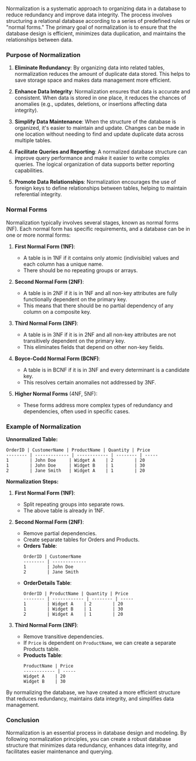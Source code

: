 Normalization is a systematic approach to organizing data in a database to reduce redundancy and improve data integrity. The process involves structuring a relational database according to a series of predefined rules or "normal forms." The primary goal of normalization is to ensure that the database design is efficient, minimizes data duplication, and maintains the relationships between data.

### Purpose of Normalization

1. **Eliminate Redundancy**: By organizing data into related tables, normalization reduces the amount of duplicate data stored. This helps to save storage space and makes data management more efficient.

2. **Enhance Data Integrity**: Normalization ensures that data is accurate and consistent. When data is stored in one place, it reduces the chances of anomalies (e.g., updates, deletions, or insertions affecting data integrity).

3. **Simplify Data Maintenance**: When the structure of the database is organized, it's easier to maintain and update. Changes can be made in one location without needing to find and update duplicate data across multiple tables.

4. **Facilitate Queries and Reporting**: A normalized database structure can improve query performance and make it easier to write complex queries. The logical organization of data supports better reporting capabilities.

5. **Promote Data Relationships**: Normalization encourages the use of foreign keys to define relationships between tables, helping to maintain referential integrity.

### Normal Forms

Normalization typically involves several stages, known as normal forms (NF). Each normal form has specific requirements, and a database can be in one or more normal forms:

1. **First Normal Form (1NF)**:
   - A table is in 1NF if it contains only atomic (indivisible) values and each column has a unique name.
   - There should be no repeating groups or arrays.

2. **Second Normal Form (2NF)**:
   - A table is in 2NF if it is in 1NF and all non-key attributes are fully functionally dependent on the primary key.
   - This means that there should be no partial dependency of any column on a composite key.

3. **Third Normal Form (3NF)**:
   - A table is in 3NF if it is in 2NF and all non-key attributes are not transitively dependent on the primary key.
   - This eliminates fields that depend on other non-key fields.

4. **Boyce-Codd Normal Form (BCNF)**:
   - A table is in BCNF if it is in 3NF and every determinant is a candidate key.
   - This resolves certain anomalies not addressed by 3NF.

5. **Higher Normal Forms** (4NF, 5NF):
   - These forms address more complex types of redundancy and dependencies, often used in specific cases.

### Example of Normalization

**Unnormalized Table:**
```
OrderID | CustomerName | ProductName | Quantity | Price
-------- | ------------- | ------------ | -------- | -----
1        | John Doe     | Widget A    | 2        | 20
1        | John Doe     | Widget B    | 1        | 30
2        | Jane Smith   | Widget A    | 1        | 20
```

**Normalization Steps:**

1. **First Normal Form (1NF)**: 
   - Split repeating groups into separate rows.
   - The above table is already in 1NF.

2. **Second Normal Form (2NF)**:
   - Remove partial dependencies.
   - Create separate tables for Orders and Products.
   - **Orders Table**:
     ```
     OrderID | CustomerName
     -------- | -------------
     1        | John Doe
     2        | Jane Smith
     ```
   - **OrderDetails Table**:
     ```
     OrderID | ProductName | Quantity | Price
     -------- | ------------ | -------- | -----
     1        | Widget A    | 2        | 20
     1        | Widget B    | 1        | 30
     2        | Widget A    | 1        | 20
     ```

3. **Third Normal Form (3NF)**:
   - Remove transitive dependencies.
   - If `Price` is dependent on `ProductName`, we can create a separate Products table.
   - **Products Table**:
     ```
     ProductName | Price
     ------------ | -----
     Widget A    | 20
     Widget B    | 30
     ```

By normalizing the database, we have created a more efficient structure that reduces redundancy, maintains data integrity, and simplifies data management.

### Conclusion

Normalization is an essential process in database design and modeling. By following normalization principles, you can create a robust database structure that minimizes data redundancy, enhances data integrity, and facilitates easier maintenance and querying.